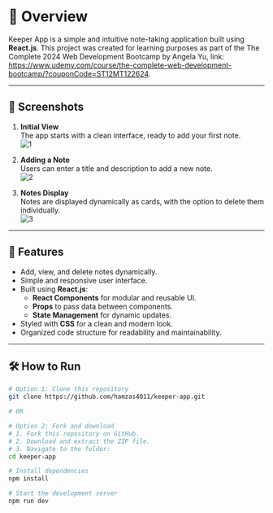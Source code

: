 # 🌟 Overview
Keeper App is a simple and intuitive note-taking application built using **React.js**.
This project was created for learning purposes as part of the The Complete 2024 Web Development Bootcamp by Angela Yu, link: https://www.udemy.com/course/the-complete-web-development-bootcamp/?couponCode=ST12MT122624.

---

## 📸 Screenshots
1. **Initial View**  
   The app starts with a clean interface, ready to add your first note.  
  ![1](https://github.com/user-attachments/assets/ddfcb9e9-5672-4fd3-a525-80a485a7bbfe)


2. **Adding a Note**  
   Users can enter a title and description to add a new note.  
   ![2](https://github.com/user-attachments/assets/b5c31680-ba0a-4419-b826-d2f25b8f18b0)


3. **Notes Display**  
   Notes are displayed dynamically as cards, with the option to delete them individually.  
   ![3](https://github.com/user-attachments/assets/e5835587-ee48-481a-9d29-86bfc1aec5d7)

---

## 🔧 Features
- Add, view, and delete notes dynamically.
- Simple and responsive user interface.
- Built using **React.js**:
  - **React Components** for modular and reusable UI.
  - **Props** to pass data between components.
  - **State Management** for dynamic updates.
- Styled with **CSS** for a clean and modern look.
- Organized code structure for readability and maintainability.

---

## 🛠️ How to Run
```bash
# Option 1: Clone this repository
git clone https://github.com/hamzas4011/keeper-app.git

# OR

# Option 2: Fork and download
# 1. Fork this repository on GitHub.
# 2. Download and extract the ZIP file.
# 3. Navigate to the folder:
cd keeper-app

# Install dependencies
npm install

# Start the development server
npm run dev
